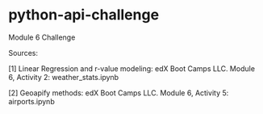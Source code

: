 # python-api-challenge
Module 6 Challenge

Sources:

[1] Linear Regression and r-value modeling:
	edX Boot Camps LLC. Module 6, Activity 2: weather_stats.ipynb

[2] Geoapify methods:
	edX Boot Camps LLC. Module 6, Activity 5: airports.ipynb